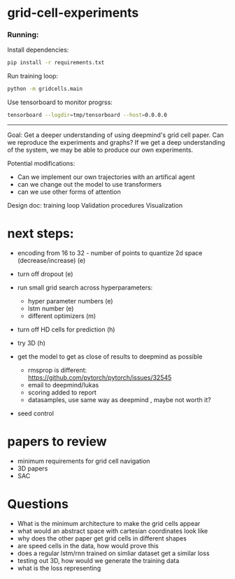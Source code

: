# grid-cell-experiments

### Running:

Install dependencies:

```sh
pip install -r requirements.txt
```

Run training loop:

```sh
python -m gridcells.main
```

Use tensorboard to monitor progrss:

```sh
tensorboard --logdir=tmp/tensorboard --host=0.0.0.0
```

---

Goal: Get a deeper understanding of using deepmind's grid cell paper. Can we reproduce the experiments and graphs? If we get a deep understanding of the system, we may be able to produce our own experiments.



Potential modifications:
* Can we implement our own trajectories with an artifical agent
* can we change out the model to use transformers
* can we use other forms of attention


Design doc:
training loop
Validation procedures
Visualization 

# next steps:

* encoding from 16 to 32 - number of points to quantize 2d space (decrease/increase) (e) 
* turn off dropout (e) 
* run small grid search across hyperparameters:
  * hyper parameter numbers (e)
  * lstm number (e)
  * different optimizers (m)

* turn off HD cells for prediction (h)
* try 3D (h)

* get the model to get as close of results to deepmind as possible
  * rmsprop is different: https://github.com/pytorch/pytorch/issues/32545
  * email to deepmind/lukas
  * scoring added to report
  * datasamples, use same way as deepmind , maybe not worth it?

* seed control

# papers to review

* minimum requirements for grid cell navigation
* 3D papers
* SAC



# Questions

* What is the minimum architecture to make the grid cells appear
* what would an abstract space with cartesian coordinates look like
* why does the other paper get grid cells in different shapes
* are speed cells in the data, how would prove this
* does a regular lstm/rnn trained on simliar dataset get a similar loss
* testing out 3D, how would we generate the training data
* what is the loss representing


